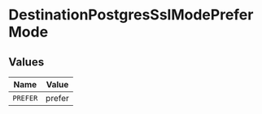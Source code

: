 # DestinationPostgresSslModePreferMode


## Values

| Name     | Value    |
| -------- | -------- |
| `PREFER` | prefer   |